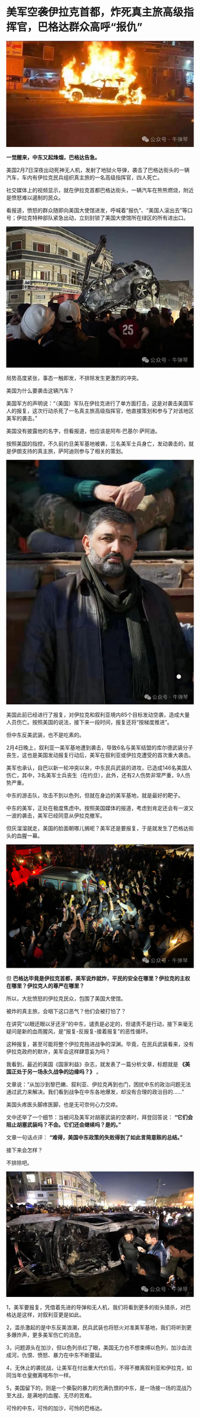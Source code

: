 # 美军空袭伊拉克首都，炸死真主旅高级指挥官，巴格达群众高呼“报仇”

![f19788bb805970507d031e2591f470b0.jpg](https://raw.githubusercontent.com/qqhsx/qqnews_image/main/2024/02/08/美军空袭伊拉克首都，炸死真主旅高级指挥官，巴格达群众高呼“报仇”/f19788bb805970507d031e2591f470b0.jpg)

**一觉醒来，中东又起烽烟，巴格达告急。**

美国2月7日深夜出动死神无人机，发射了地狱火导弹，袭击了巴格达街头的一辆汽车，车内有伊拉克民兵组织真主旅的一名高级指挥官，四人死亡。

社交媒体上的视频显示，就在伊拉克首都巴格达街头，一辆汽车在熊熊燃烧，附近是愤怒难以遏制的民众。

看报道，愤怒的群众随即向美国大使馆进发，呼喊着“报仇”、“美国人滚出去”等口号；伊拉克特种部队紧急出动，立刻封锁了美国大使馆所在绿区的所有进出口。

![498924a9642638477319f84f876c8c05.jpg](https://raw.githubusercontent.com/qqhsx/qqnews_image/main/2024/02/08/美军空袭伊拉克首都，炸死真主旅高级指挥官，巴格达群众高呼“报仇”/498924a9642638477319f84f876c8c05.jpg)

局势高度紧张，事态一触即发，不排除发生更激烈的冲突。

美国为什么要袭击这辆汽车？

美国军方的声明说：“（美国）军队在伊拉克进行了单方面打击，这是对袭击美国军人的报复，这次行动杀死了一名真主旅高级指挥官，他直接策划和参与了对该地区美军的袭击。”

美国没有披露他的名字，但看报道，他应该是阿布·巴基尔·萨阿迪。

按照美国的指控，不久前约旦美军基地被袭，三名美军士兵身亡，发动袭击的，就是伊朗支持的真主旅，萨阿迪则参与了相关的策划。

![c8007196dcdeaccf6dd7581db86f0ed7.jpg](https://raw.githubusercontent.com/qqhsx/qqnews_image/main/2024/02/08/美军空袭伊拉克首都，炸死真主旅高级指挥官，巴格达群众高呼“报仇”/c8007196dcdeaccf6dd7581db86f0ed7.jpg)

美国此前已经进行了报复，对伊拉克和叙利亚境内85个目标发动空袭，造成大量人员伤亡。按照美国的说法，接下来一段时间，报复还将“按梯度推进”。

但中东反美武装，也不是吃素的。

2月4日晚上，叙利亚一美军基地遭到袭击，导致6名与美军结盟的库尔德武装分子丧生，这也是美国发动报复行动后，美军在叙利亚或伊拉克遭受的首次重大袭击。

美军也承认，自巴以新一轮冲突以来，中东民兵武装的进攻，已造成146名美国人伤亡，其中，3名美军士兵丧生（在约旦），此外，还有2人伤势非常严重，9人伤势严重。

中东的游击队，攻击不到以色列，但就在身边的美军基地，就是最好的靶子。

中东的美军，正处在极度焦虑中。按照美国媒体的报道，考虑到肯定还会有一波又一波的袭击，美军已经同意从伊拉克撤军。

但灰溜溜就走，美国的脸面朝哪儿搁呢？美军还是要报复，于是就发生了巴格达街头的血腥一幕。

![93f2013d3fe8a197856c1e442050acf9.jpg](https://raw.githubusercontent.com/qqhsx/qqnews_image/main/2024/02/08/美军空袭伊拉克首都，炸死真主旅高级指挥官，巴格达群众高呼“报仇”/93f2013d3fe8a197856c1e442050acf9.jpg)

但 **巴格达毕竟是伊拉克首都，美军说炸就炸，平民的安全在哪里？伊拉克的主权在哪里？伊拉克人的尊严在哪里？**

所以，大批愤怒的伊拉克民众，包围了美国大使馆。

被炸的真主旅，会咽下这口恶气？他们会被打怕了？

在讲究“以眼还眼以牙还牙”的中东，谴责是必定的，但谴责不是行动，接下来毫无疑问是新的血雨腥风，是“报复-反报复-接着报复”的恶性循环。

这种报复，甚至可能将整个伊拉克拖进战争的深渊。毕竟，在民兵武装看来，没有伊拉克政府的默许，美军会这样肆意妄为吗？

我看到，最近的美国《国家利益》杂志，就发表了一篇分析文章，标题就是 **《美国正处于另一场永久战争的边缘吗？》** 。

文章说：“从加沙到黎巴嫩、叙利亚、伊拉克再到也门，困扰中东的政治问题无法通过武力来解决。我们看到战争在中东各地爆发，却没有合理的政治目的……”

美国头疼医头脚疼医脚，也是无可奈何心力交瘁。

文中还举了一个细节：当被问及美军对胡塞武装的空袭时，拜登回答说： **“它们会阻止胡塞武装吗？不会。它们还会继续吗？是的。”**

文章一句话点评： **“难得，美国中东政策的失败得到了如此言简意赅的总结。”**

接下来会怎样？

不排除吧。

![a0866c1daaacb59895b25e4a0a7ba2b6.jpg](https://raw.githubusercontent.com/qqhsx/qqnews_image/main/2024/02/08/美军空袭伊拉克首都，炸死真主旅高级指挥官，巴格达群众高呼“报仇”/a0866c1daaacb59895b25e4a0a7ba2b6.jpg)

1，美军要报复，凭借着先进的导弹和无人机，我们将看到更多的街头猎杀，对巴格达是这样，对叙利亚更是如此。

2，滥杀激起的是中东反美浪潮，民兵武装也将怒火对准美军基地，我们将听到更多爆炸声，更多美军伤亡的消息。

3，问题源头在加沙，但以色列杀红了眼，美国无力也不想束缚以色列，加沙血流成河，仇恨、愤怒、暴力在中东不断蔓延。

4，无休止的袭扰战，让美军在付出重大代价后，不得不撤离叙利亚和伊拉克，如同当年仓皇撤离喀布尔一样。

5，美国留下的，则是一个撕裂的暴力的充满仇恨的中东，是一场接一场的混战乃至大战，是满地的血腥、无尽的苦难。

可怜的中东，可怜的加沙，可怜的巴格达。

